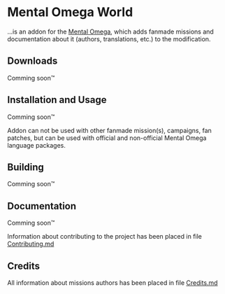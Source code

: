 # Mental Omega World
...is an addon for the [Mental Omega](https://mentalomega.com), which adds fanmade missions and documentation about it (authors, translations, etc.) to the modification.

## Downloads
Comming soon™

## Installation and Usage
Comming soon™

Addon can not be used with other fanmade mission(s), campaigns, fan patches, but can be used with official and non-official Mental Omega language packages.

## Building
Comming soon™

## Documentation
Comming soon™

Information about contributing to the project has been placed in file [Contributing.md](https://github.com/MahBoiDeveloper/MentalOmegaWorld/blob/master/Contributing.md)

## Credits
All information about missions authors has been placed in file [Credits.md](https://github.com/MahBoiDeveloper/MentalOmegaWorld/blob/master/Credits.md)
